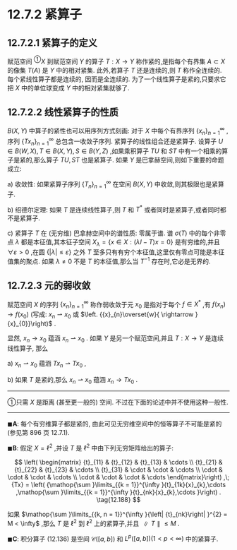 # 12.7.2 紧算子

## 12.7.2.1 紧算子的定义

赋范空间 ${}^{\text{①}}X$ 到赋范空间 $Y$ 的算子 $T : X \rightarrow  Y$ 称作紧的,是指每个有界集 $A \subset  X$ 的像集 $T\left( A\right)$ 是 $Y$ 中的相对紧集. 此外,若算子 $T$ 还是连续的,则 $T$ 称作全连续的. 每个紧线性算子都是连续的, 因而是全连续的. 为了一个线性算子是紧的,只要求它把 $X$ 中的单位球变成 $Y$ 中的相对紧集就够了.

## 12.7.2.2 线性紧算子的性质

$B\left( {X, Y}\right)$ 中算子的紧性也可以用序列方式刻画: 对于 $X$ 中每个有界序列 ${\left\{  {x}_{n}\right\}  }_{n = 1}^{\infty }$ ,序列 ${\left\{  T{x}_{n}\right\}  }_{n = 1}^{\infty }$ 总包含一收敛子序列. 紧算子的线性组合还是紧算子. 设算子 $U \in  B\left( {W, X}\right) , T \in  B\left( {X, Y}\right) , S \in  B\left( {Y, Z}\right)$ ,如果乘积算子 ${TU}$ 和 ${ST}$ 中有一个相乘的算子是紧的,那么算子 ${TU},{ST}$ 也是紧算子. 如果 $Y$ 是巴拿赫空间,则如下重要的命题成立:

a) 收敛性: 如果紧算子序列 ${\left\{  {T}_{n}\right\}  }_{n = 1}^{\infty }$ 在空间 $B\left( {X, Y}\right)$ 中收敛,则其极限也是紧算子.

b) 绍德尔定理: 如果 $T$ 是连续线性算子,则 $T$ 和 ${T}^{ * }$ 或者同时是紧算子,或者同时都不是紧算子.

c) 紧算子 $T$ 在 (无穷维) 巴拿赫空间中的谱性质: 零属于谱. 谱 $\sigma \left( T\right)$ 中的每个非零点 $\lambda$ 都是本征值,其本征子空间 ${X}_{\lambda } = \{ x \in  X : \left( {{\lambda I} - T}\right) x = 0\}$ 是有穷维的,并且 $\forall \varepsilon  > 0$ ,在圆 $\{ \left| \lambda \right|  \leq  \varepsilon \}$ 之外 $T$ 至多只有有穷个本征值,这里仅有零点可能是本征值集的聚点. 如果 $\lambda  \neq  0$ 不是 $T$ 的本征值,那么当 ${T}^{-1}$ 存在时,它必是无界的.

## 12.7.2.3 元的弱收敛

赋范空间 $X$ 的序列 ${\left\{  {x}_{n}\right\}  }_{n = 1}^{\infty }$ 称作弱收敛于元 ${x}_{0}$ 是指对于每个 $f \in  {X}^{ * }$ ,有 $f\left( {x}_{n}\right)  \rightarrow  f\left( {x}_{0}\right)$ (写成: ${x}_{n} \rightharpoonup  {x}_{0}$ 或 $\left. {{x}_{n}\overset{w}{ \rightarrow  }{x}_{0}}\right)$ .

显然, ${x}_{n} \rightarrow  {x}_{0}$ 蕴涵 ${x}_{n} \rightharpoonup  {x}_{0}$ . 如果 $Y$ 是另一个赋范空间,并且 $T : X \rightarrow  Y$ 是连续线性算子, 那么

a) ${x}_{n} \rightharpoonup  {x}_{0}$ 蕴涵 $T{x}_{n} \rightharpoonup  T{x}_{0}$ ,

b) 如果 $T$ 是紧的,那么 ${x}_{n} \rightharpoonup  {x}_{0}$ 蕴涵 ${x}_{n} \rightarrow  T{x}_{0}$ .

---

①只需 $X$ 是距离 (甚至更一般的) 空间. 不过在下面的论述中并不使用这种一般性.

---

$\blacksquare \mathbf{A}$: 每个有穷维算子都是紧的, 由此可见无穷维空间中的恒等算子不可能是紧的 (参见第 896 页 12.7.1).

$\blacksquare \mathbf{B}$: 假定 $X = {\ell }^{2}$ ,并设 $T$ 是 ${\ell }^{2}$ 中由下列无穷矩阵给出的算子:

$$
\left( \begin{matrix} {t}_{11} & {t}_{12} & {t}_{13} & \cdots \\  {t}_{21} & {t}_{22} & {t}_{23} & \cdots \\  {t}_{31} &  \cdot  &  \cdot  & \cdots \\   \cdot  &  \cdot  &  \cdot  & \cdots \\   \cdot  &  \cdot  &  \cdot  & \cdots  \end{matrix}\right) ,\;{Tx} = \left( {\mathop{\sum }\limits_{{k = 1}}^{\infty }{t}_{1k}{x}_{k},\cdots ,\mathop{\sum }\limits_{{k = 1}}^{\infty }{t}_{nk}{x}_{k},\cdots }\right) . \tag{12.188}
$$

如果 $\mathop{\sum }\limits_{{k, n = 1}}^{\infty }{\left| {t}_{nk}\right| }^{2} = M < \infty$ ,那么 $T$ 是 ${\ell }^{2}$ 到 ${\ell }^{2}$ 上的紧算子,并且 $\parallel T\parallel  \leq  M$ .

$\blacksquare \mathbf{C}$: 积分算子 (12.136) 是空间 $\mathcal{C}\left( \left\lbrack  {a, b}\right\rbrack  \right)$ 和 ${L}^{p}\left( \left\lbrack  {a, b}\right\rbrack  \right) \left( {1 < p < \infty }\right)$ 中的紧算子.
